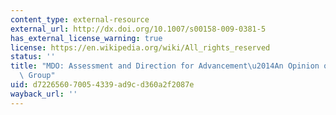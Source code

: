 ```yaml
---
content_type: external-resource
external_url: http://dx.doi.org/10.1007/s00158-009-0381-5
has_external_license_warning: true
license: https://en.wikipedia.org/wiki/All_rights_reserved
status: ''
title: "MDO: Assessment and Direction for Advancement\u2014An Opinion of One International\
  \ Group"
uid: d7226560-7005-4339-ad9c-d360a2f2087e
wayback_url: ''
---
```

